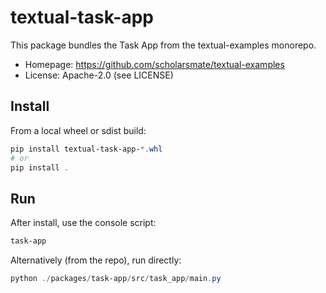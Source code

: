 # textual-task-app

This package bundles the Task App from the textual-examples monorepo.

- Homepage: <https://github.com/scholarsmate/textual-examples>
- License: Apache-2.0 (see LICENSE)

## Install

From a local wheel or sdist build:

```powershell
pip install textual-task-app-*.whl
# or
pip install .
```

## Run

After install, use the console script:

```powershell
task-app
```

Alternatively (from the repo), run directly:

```powershell
python ./packages/task-app/src/task_app/main.py
```
